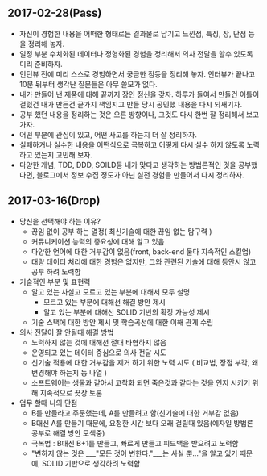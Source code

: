## 2017-02-28(Pass)

* 자신이 경험한 내용을 어떠한 형태로든 결과물로 남기고 느낀점, 특징, 장, 단점 등을 정리해 놓자. 
* 일정 부분 수치화된 데이터나 정형화된 경험을 정리해서 의사 전달을 할수 있도록 미리 준비하자.
* 인턴뷰 전에 미리 스스로 경험하면서 궁금한 점등을 정리해 놓자. 인터뷰가 끝나고 10분 뒤부터 생각난 질문들은
  아무 쓸모가 없다. 
* 내가 만들어 낸 제품에 대해 끝까지 장인 정신을 갖자. 하루가 들여서 만들건 이틀이 걸렸건 내가 만든건 끝가지 책임지고
  만들 당시 공민했 내용을 다시 되새기자.
* 공부 했던 내용을 정리하는 것은 오른 방향이나, 그것도 다시 한번 잘 정리해서 보고 가자.
* 어떤 부분에 관심이 있고, 어떤 사고를 하는지 더 잘 정리하자.
* 실패하거나 실수한 내용을 어떤식으로 극복하고 어떻게 다시 실수 하지 않도록 노력하고 있는지 고민해 보자.
* 다양한 개념, TDD, DDD, SOILD등 내가 맞다고 생각하는 방법론적인 것을 공부했다면, 블로그에서 정보 수집 정도가 아닌
  실전 경험을 만들어서 다시 정리하자.
 
 
## 2017-03-16(Drop)
* 당신을 선택해야 하는 이유?
  - 끊임 없이 공부 하는 열정( 최신기술에 대한 끊임 없는 탐구력 )
  - 커뮤니케이션 능력의 중요성에 대해 알고 있음
  - 다양한 언어에 대한 거부감이 없음(front, back-end 둘다 지속적인 스킬업)
  - 대량 데이터 처리에 대한 경험은 없지만, 그와 관련된 기술에 대해 등안시 않고 공부 하려 노력함
* 기술적인 부분 및 표현력
	- 알고 있는 사실고 모르고 있는 부분에 대해서 모두 설명
		- 모르고 있는 부분에 대해선 해결 방안 제시
		- 알고 있는 부분에 대해선 SOLID 기반의 확장 가능성 제시
	- 기술 스택에 대한 방안 제시 및 학습곡선에 대한 이해 관계 수립
* 의사 전달이 잘 안될때 해결 방법
	- 노력하지 않는 것에 대해선 절대 타협하지 않음
	- 운영되고 있는 데이터 중심으로 의사 전달 시도
	- 신기술 적용에 대한 거부감을 제거 하기 위한 노력 시도 ( 비교법, 장점 부각, 왜 변경해야 하는지 등 나열 )
	- 소프트웨어는 생물과 같아서 고착화 되면 죽은것과 같다는 것을 인지 시키기 위해 지속적으로 끗장 토론 
* 업무 할때 나의 단점
	- B를 만들라고 주문했는데, A를 만들려고 함(신기술에 대한 거부감 없음)
	- B대신 A를 만들기 때문에, 요청한 시간 보다 오래 걸릴때 있음(예자일 방법론 공부로 해결 방안 모색중)
	- 극복법 : B대신 B+1를 만들고, 빠르게 만들고 피드백을 받으려고 노력함
	- "변하지 않는 것은 ___"모든 것이 변한다."___는 사실 뿐..."을 알고 있기 때문에, SOLID 기반으로 생각하려 노력함
	
